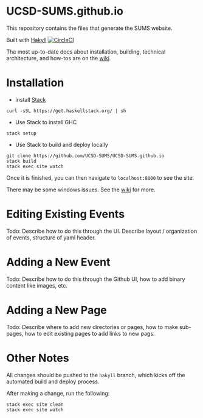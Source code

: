 # UCSD-SUMS.github.io
This repository contains the files that generate the SUMS website.

Built with [Hakyll](https://jaspervdj.be/hakyll/) [![CircleCI](https://circleci.com/gh/UCSD-SUMS/UCSD-SUMS.github.io/tree/hakyll.svg?style=svg)](https://circleci.com/gh/UCSD-SUMS/UCSD-SUMS.github.io/tree/hakyll)

The most up-to-date docs about installation, building, technical
architecture, and how-tos are on the
[wiki](https://github.com/UCSD-SUMS/UCSD-SUMS.github.io/wiki).

# Installation
- Install [Stack](https://www.haskellstack.org/)
```
curl -sSL https://get.haskellstack.org/ | sh
```

- Use Stack to install GHC
```
stack setup
```


- Use Stack to build and deploy locally
```
git clone https://github.com/UCSD-SUMS/UCSD-SUMS.github.io
stack build
stack exec site watch
```

Once it is finished, you can then navigate to `localhost:8000` to see the site.

There may be some windows issues. See the
[wiki](https://github.com/UCSD-SUMS/UCSD-SUMS.github.io/wiki) for
more.

# Editing Existing Events
Todo: Describe how to do this through the UI. Describe layout / organization of events, structure of yaml header.

# Adding a New Event
Todo: Describe how to do this through the Github UI, how to add binary content like images, etc.

# Adding a New Page
Todo: Describe where to add new directories or pages, how to make sub-pages, how to edit existing pages to add links to new pags.

# Other Notes

All changes should be pushed to the `hakyll` branch, which kicks off the automated
build and deploy process.

After making a change, run the following:
```
stack exec site clean
stack exec site watch
```
